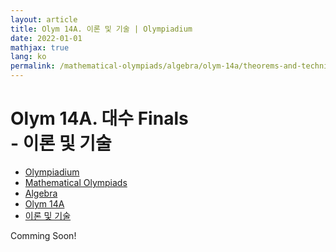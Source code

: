 ```yaml
---
layout: article
title: Olym 14A. 이론 및 기술 | Olympiadium
date: 2022-01-01
mathjax: true
lang: ko
permalink: /mathematical-olympiads/algebra/olym-14a/theorems-and-techniques/
---
```

# Olym 14A. 대수 Finals <br> <ssup> - 이론 및 기술</ssup>

<ul class="breadcrumb">
	<li><a href="{{ site.baseurl }}/">Olympiadium</a></li> 
	<li><a href="{{ site.baseurl }}/mathematical-olympiads/">Mathematical Olympiads</a></li> 
	<li><a href="{{ site.baseurl }}/mathematical-olympiads/algebra/">Algebra</a></li> 
	<li><a href="{{ site.baseurl }}/mathematical-olympiads/algebra/olym-14a/">Olym 14A</a></li> 
	<li><a href="{{ site.baseurl }}/mathematical-olympiads/algebra/olym-14a/theorems-and-techniques/">이론 및 기술</a></li>
</ul>

Comming Soon!
